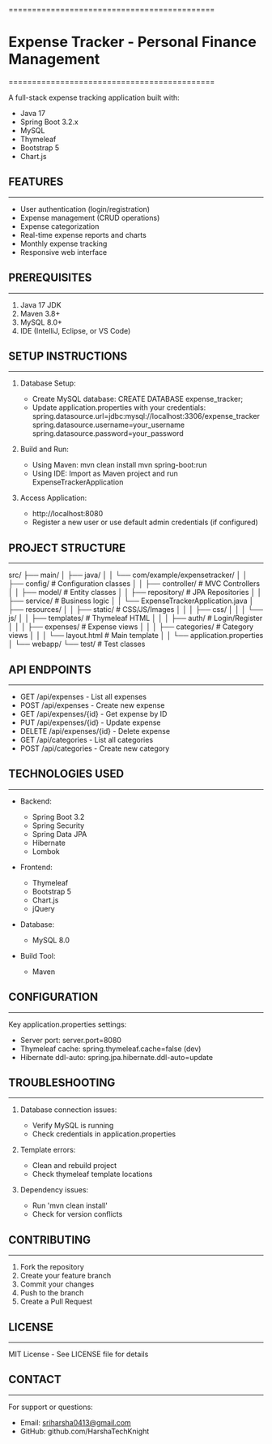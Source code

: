 ============================================
# Expense Tracker - Personal Finance Management
============================================

A full-stack expense tracking application built with:
- Java 17
- Spring Boot 3.2.x
- MySQL
- Thymeleaf
- Bootstrap 5
- Chart.js

## FEATURES
--------
- User authentication (login/registration)
- Expense management (CRUD operations)
- Expense categorization
- Real-time expense reports and charts
- Monthly expense tracking
- Responsive web interface

## PREREQUISITES
-------------
1. Java 17 JDK
2. Maven 3.8+
3. MySQL 8.0+
4. IDE (IntelliJ, Eclipse, or VS Code)

## SETUP INSTRUCTIONS
------------------
1. Database Setup:
   - Create MySQL database:
     CREATE DATABASE expense_tracker;
   - Update application.properties with your credentials:
     spring.datasource.url=jdbc:mysql://localhost:3306/expense_tracker
     spring.datasource.username=your_username
     spring.datasource.password=your_password

2. Build and Run:
   - Using Maven:
     mvn clean install
     mvn spring-boot:run
   - Using IDE:
     Import as Maven project and run ExpenseTrackerApplication

3. Access Application:
   - http://localhost:8080
   - Register a new user or use default admin credentials (if configured)

## PROJECT STRUCTURE
----------------
src/
├── main/
│   ├── java/
│   │   └── com/example/expensetracker/
│   │       ├── config/          # Configuration classes
│   │       ├── controller/      # MVC Controllers
│   │       ├── model/           # Entity classes
│   │       ├── repository/      # JPA Repositories
│   │       ├── service/         # Business logic
│   │       └── ExpenseTrackerApplication.java
│   ├── resources/
│   │   ├── static/             # CSS/JS/Images
│   │   │   ├── css/
│   │   │   └── js/
│   │   ├── templates/          # Thymeleaf HTML
│   │   │   ├── auth/           # Login/Register
│   │   │   ├── expenses/       # Expense views
│   │   │   ├── categories/     # Category views
│   │   │   └── layout.html     # Main template
│   │   └── application.properties
│   └── webapp/
└── test/                       # Test classes

## API ENDPOINTS
------------
- GET    /api/expenses          - List all expenses
- POST   /api/expenses          - Create new expense
- GET    /api/expenses/{id}     - Get expense by ID
- PUT    /api/expenses/{id}     - Update expense
- DELETE /api/expenses/{id}     - Delete expense
- GET    /api/categories        - List all categories
- POST   /api/categories        - Create new category

## TECHNOLOGIES USED
-----------------
- Backend:
  - Spring Boot 3.2
  - Spring Security
  - Spring Data JPA
  - Hibernate
  - Lombok

- Frontend:
  - Thymeleaf
  - Bootstrap 5
  - Chart.js
  - jQuery

- Database:
  - MySQL 8.0

- Build Tool:
  - Maven

## CONFIGURATION
------------
Key application.properties settings:
- Server port: server.port=8080
- Thymeleaf cache: spring.thymeleaf.cache=false (dev)
- Hibernate ddl-auto: spring.jpa.hibernate.ddl-auto=update

## TROUBLESHOOTING
--------------
1. Database connection issues:
   - Verify MySQL is running
   - Check credentials in application.properties

2. Template errors:
   - Clean and rebuild project
   - Check thymeleaf template locations

3. Dependency issues:
   - Run 'mvn clean install'
   - Check for version conflicts

## CONTRIBUTING
------------
1. Fork the repository
2. Create your feature branch
3. Commit your changes
4. Push to the branch
5. Create a Pull Request

## LICENSE
-------
MIT License - See LICENSE file for details

## CONTACT
-------
For support or questions:
- Email: sriharsha0413@gmail.com
- GitHub: github.com/HarshaTechKnight
